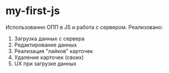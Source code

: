 # my-first-js
Использованно ОПП в JS и работа с сервером. Реализовано:
1. Загрузка данных с сервера
2. Редактирование данных
3. Реализация "лайков" карточек
4. Удаление карточек (своих)
5. UX при загрузке данных

